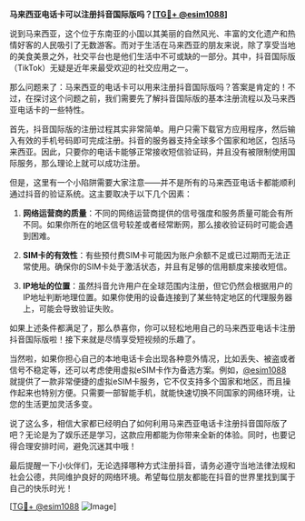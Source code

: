 **马来西亚电话卡可以注册抖音国际版吗？[[TG💪+ @esim1088](https://t.me/s/esim1088)]**

说到马来西亚，这个位于东南亚的小国以其美丽的自然风光、丰富的文化遗产和热情好客的人民吸引了无数游客。而对于生活在马来西亚的朋友来说，除了享受当地的美食美景之外，社交平台也是他们生活中不可或缺的一部分。其中，抖音国际版（TikTok）无疑是近年来最受欢迎的社交应用之一。

那么问题来了：马来西亚的电话卡可以用来注册抖音国际版吗？答案是肯定的！不过，在探讨这个问题之前，我们需要先了解抖音国际版的基本注册流程以及马来西亚电话卡的一些特性。

首先，抖音国际版的注册过程其实非常简单。用户只需下载官方应用程序，然后输入有效的手机号码即可完成注册。抖音的服务器支持全球多个国家和地区，包括马来西亚。因此，只要你的电话卡能够正常接收短信验证码，并且没有被限制使用国际服务，那么理论上就可以成功注册。

但是，这里有一个小陷阱需要大家注意——并不是所有的马来西亚电话卡都能顺利通过抖音的验证系统。这主要取决于以下几个因素：

1. **网络运营商的质量**：不同的网络运营商提供的信号强度和服务质量可能会有所不同。如果你所在的地区信号较差或者经常断网，那么接收验证码时可能会遇到困难。
   
2. **SIM卡的有效性**：有些预付费SIM卡可能因为账户余额不足或已过期而无法正常使用。确保你的SIM卡处于激活状态，并且有足够的信用额度来接收短信。

3. **IP地址的位置**：虽然抖音允许用户在全球范围内注册，但它仍然会根据用户的IP地址判断地理位置。如果你使用的设备连接到了某些特定地区的代理服务器上，可能会导致验证失败。

如果上述条件都满足了，那么恭喜你，你可以轻松地用自己的马来西亚电话卡注册抖音国际版啦！接下来就是尽情享受短视频的乐趣了。

当然啦，如果你担心自己的本地电话卡会出现各种意外情况，比如丢失、被盗或者信号不稳定等，还可以考虑使用虚拟eSIM卡作为备选方案。例如，[@esim1088](https://t.me/s/esim1088) 就提供了一款非常便捷的虚拟eSIM卡服务，它不仅支持多个国家和地区，而且操作起来也特别方便。只需要一部智能手机，就能快速切换不同国家的网络环境，让您的生活更加灵活多变。

说了这么多，相信大家都已经明白了如何利用马来西亚电话卡注册抖音国际版了吧？无论是为了娱乐还是学习，这款应用都能为你带来全新的体验。同时，也要记得合理安排时间，避免沉迷其中哦！

最后提醒一下小伙伴们，无论选择哪种方式注册抖音，请务必遵守当地法律法规和社会公德，共同维护良好的网络环境。希望每位朋友都能在抖音的世界里找到属于自己的快乐时光！

[[TG💪+ @esim1088](https://t.me/s/esim1088) ![Image](https://i.postimg.cc/4NQfJmqS/Snipaste-2025-05-13-00-14-12.png)]